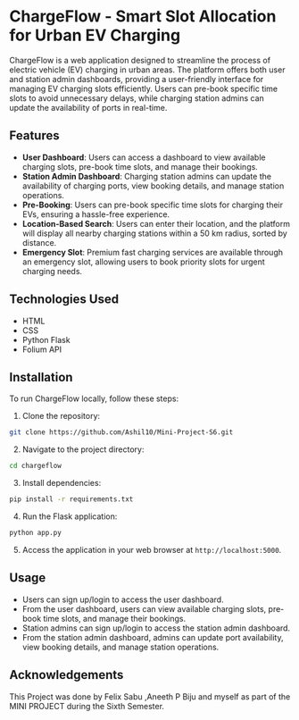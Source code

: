 # ChargeFlow - Smart Slot Allocation for Urban EV Charging

ChargeFlow is a web application designed to streamline the process of electric vehicle (EV) charging in urban areas. The platform offers both user and station admin dashboards, providing a user-friendly interface for managing EV charging slots efficiently. Users can pre-book specific time slots to avoid unnecessary delays, while charging station admins can update the availability of ports in real-time.

## Features

- **User Dashboard**: Users can access a dashboard to view available charging slots, pre-book time slots, and manage their bookings.
- **Station Admin Dashboard**: Charging station admins can update the availability of charging ports, view booking details, and manage station operations.
- **Pre-Booking**: Users can pre-book specific time slots for charging their EVs, ensuring a hassle-free experience.
- **Location-Based Search**: Users can enter their location, and the platform will display all nearby charging stations within a 50 km radius, sorted by distance.
- **Emergency Slot**: Premium fast charging services are available through an emergency slot, allowing users to book priority slots for urgent charging needs.

## Technologies Used

- HTML
- CSS
- Python Flask
- Folium API

## Installation

To run ChargeFlow locally, follow these steps:

1. Clone the repository:

```bash
git clone https://github.com/Ashil10/Mini-Project-S6.git
```

2. Navigate to the project directory:

```bash
cd chargeflow
```

3. Install dependencies:

```bash
pip install -r requirements.txt
```

4. Run the Flask application:

```bash
python app.py
```

5. Access the application in your web browser at `http://localhost:5000`.

## Usage

- Users can sign up/login to access the user dashboard.
- From the user dashboard, users can view available charging slots, pre-book time slots, and manage their bookings.
- Station admins can sign up/login to access the station admin dashboard.
- From the station admin dashboard, admins can update port availability, view booking details, and manage station operations.


## Acknowledgements

This Project was done by Felix Sabu ,Aneeth P Biju and myself as part of the MINI PROJECT during the Sixth Semester.
